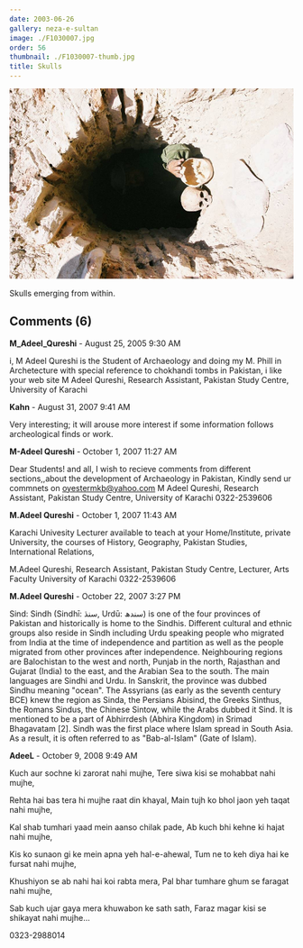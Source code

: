 ```yaml
---
date: 2003-06-26
gallery: neza-e-sultan
image: ./F1030007.jpg
order: 56
thumbnail: ./F1030007-thumb.jpg
title: Skulls
---
```


![Skulls](./F1030007.jpg)

Skulls emerging from within.

<div id="comments">

## Comments (6)

<div id="comment">

**M_Adeel_Qureshi** - August 25, 2005  9:30 AM

i, M Adeel Qureshi is the Student of Archaeology and doing my M. Phill in Archetecture with special reference to chokhandi tombs in Pakistan, i like your web site
M Adeel Qureshi,
Research Assistant,
Pakistan Study Centre,
University of Karachi

</div>

<div id="comment">

**Kahn** - August 31, 2007  9:41 AM

Very interesting; it will arouse more interest if some information follows archeological finds or work.

</div>

<div id="comment">

**M-Adeel Qureshi** - October  1, 2007 11:27 AM

Dear Students! and all, I wish to recieve comments from different sections,,about the development of Archaeology in Pakistan, Kindly send ur commnets on
oyestermkb@yahoo.com
M Adeel Qureshi,
Research Assistant,
Pakistan Study Centre,
University of Karachi
0322-2539606

</div>

<div id="comment">

**M.Adeel Qureshi** - October  1, 2007 11:43 AM

Karachi Univesity Lecturer available to teach at your Home/Institute, private University, the courses of History, Geography, Pakistan Studies, International Relations,

M.Adeel Qureshi,
Research Assistant,
Pakistan Study Centre,
Lecturer, Arts Faculty
University of Karachi
0322-2539606

</div>

<div id="comment">

**M.Adeel Qureshi** - October 22, 2007  3:27 PM

Sind:
Sindh (Sindhī: سنڌ, Urdū: سندھ) is one of the four provinces of Pakistan and historically is home to the Sindhis. Different cultural and ethnic groups also reside in Sindh including Urdu speaking people who migrated from India at the time of independence and partition as well as the people migrated from other provinces after independence. Neighbouring regions are Balochistan to the west and north, Punjab in the north, Rajasthan and Gujarat (India) to the east, and the Arabian Sea to the south. The main languages are Sindhi and Urdu. In Sanskrit, the province was dubbed Sindhu meaning "ocean". The Assyrians (as early as the seventh century BCE) knew the region as Sinda, the Persians Abisind, the Greeks Sinthus, the Romans Sindus, the Chinese Sintow, while the Arabs dubbed it Sind. It is mentioned to be a part of Abhirrdesh (Abhira Kingdom) in Srimad Bhagavatam [2]. Sindh was the first place where Islam spread in South Asia. As a result, it is often referred to as "Bab-al-Islam" (Gate of Islam).

</div>

<div id="comment">

**AdeeL** - October  9, 2008  9:49 AM

Kuch aur sochne ki zarorat nahi mujhe,
Tere siwa kisi se mohabbat nahi mujhe,

Rehta hai bas tera hi mujhe raat din khayal,
Main tujh ko bhol jaon yeh taqat nahi mujhe,

Kal shab tumhari yaad mein aanso chilak pade,
Ab kuch bhi kehne ki hajat nahi mujhe,

Kis ko sunaon gi ke mein apna yeh hal-e-ahewal,
Tum ne to keh diya hai ke fursat nahi mujhe,

Khushiyon se ab nahi hai koi rabta mera,
Pal bhar tumhare ghum se faragat nahi mujhe,

Sab kuch ujar gaya mera khuwabon ke sath sath,
Faraz magar kisi se shikayat nahi mujhe...

0323-2988014

</div>

</div>